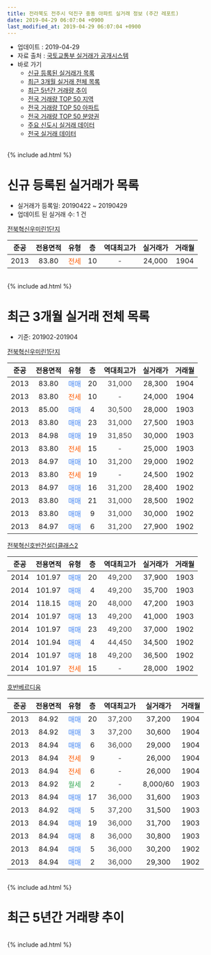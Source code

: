 ```yaml
---
title: 전라북도 전주시 덕진구 중동 아파트 실거래 정보 (주간 레포트)
date: 2019-04-29 06:07:04 +0900
last_modified_at: 2019-04-29 06:07:04 +0900
---
```


* 업데이트 : 2019-04-29
* 자료 출처 : [국토교통부 실거래가 공개시스템](http://rt.molit.go.kr)
* 바로 가기
    * [신규 등록된 실거래가 목록](#신규-등록된-실거래가-목록)
    * [최근 3개월 실거래 전체 목록](#최근-3개월-실거래-전체-목록)
    * [최근 5년간 거래량 추이](#최근-5년간-거래량-추이)
    * [전국 거래량 TOP 50 지역](https://inasie.github.io/apt-trade-info/최근-3개월-전국에서-가장-거래가-많이-발생한-지역)
    * [전국 거래량 TOP 50 아파트](https://inasie.github.io/apt-trade-info/최근-3개월-전국에서-가장-거래가-많이-발생한-아파트)
    * [전국 거래량 TOP 50 분양권](https://inasie.github.io/apt-trade-info/최근-3개월-전국에서-가장-거래가-많이-발생한-분양권)
    * [주요 신도시 실거래 데이터](https://inasie.github.io/apt-trade-info/주요-신도시)
    * [전국 실거래 데이터](https://inasie.github.io/apt-trade-info/전국)
<br>
{% include ad.html %}
<br>

# 신규 등록된 실거래가 목록
* 실거래가 등록일: 20190422 ~ 20190429
* 업데이트 된 실거래 수: 1 건


[전북혁신우미린1단지](https://search.naver.com/search.naver?query=%EC%A0%84%EB%9D%BC%EB%B6%81%EB%8F%84+%EC%A0%84%EC%A3%BC%EC%8B%9C+%EB%8D%95%EC%A7%84%EA%B5%AC+%EC%A4%91%EB%8F%99+%EC%A0%84%EB%B6%81%ED%98%81%EC%8B%A0%EC%9A%B0%EB%AF%B8%EB%A6%B01%EB%8B%A8%EC%A7%80)

|준공|전용면적|유형|층|역대최고가|실거래가|거래월|
|:---:|:---:|:---:|:---:|:---:|:---:|:---:|
|2013|83.80|<span style="color:#ff5a00">전세</span>|10|<span style="color:#444444">-</span>|24,000|1904|


<br>
{% include ad.html %}
<br>

# 최근 3개월 실거래 전체 목록
* 기준: 201902-201904


[전북혁신우미린1단지](https://search.naver.com/search.naver?query=%EC%A0%84%EB%9D%BC%EB%B6%81%EB%8F%84+%EC%A0%84%EC%A3%BC%EC%8B%9C+%EB%8D%95%EC%A7%84%EA%B5%AC+%EC%A4%91%EB%8F%99+%EC%A0%84%EB%B6%81%ED%98%81%EC%8B%A0%EC%9A%B0%EB%AF%B8%EB%A6%B01%EB%8B%A8%EC%A7%80)

|준공|전용면적|유형|층|역대최고가|실거래가|거래월|
|:---:|:---:|:---:|:---:|:---:|:---:|:---:|
|2013|83.80|<span style="color:#4285f3">매매</span>|20|<span style="color:#444444">31,000</span>|28,300|1904|
|2013|83.80|<span style="color:#ff5a00">전세</span>|10|<span style="color:#444444">-</span>|24,000|1904|
|2013|85.00|<span style="color:#4285f3">매매</span>|4|<span style="color:#444444">30,500</span>|28,000|1903|
|2013|83.80|<span style="color:#4285f3">매매</span>|23|<span style="color:#444444">31,000</span>|27,500|1903|
|2013|84.98|<span style="color:#4285f3">매매</span>|19|<span style="color:#444444">31,850</span>|30,000|1903|
|2013|83.80|<span style="color:#ff5a00">전세</span>|15|<span style="color:#444444">-</span>|25,000|1903|
|2013|84.97|<span style="color:#4285f3">매매</span>|10|<span style="color:#444444">31,200</span>|29,000|1902|
|2013|83.80|<span style="color:#ff5a00">전세</span>|19|<span style="color:#444444">-</span>|24,500|1902|
|2013|84.97|<span style="color:#4285f3">매매</span>|16|<span style="color:#444444">31,200</span>|28,400|1902|
|2013|83.80|<span style="color:#4285f3">매매</span>|21|<span style="color:#444444">31,000</span>|28,500|1902|
|2013|83.80|<span style="color:#4285f3">매매</span>|9|<span style="color:#444444">31,000</span>|30,000|1902|
|2013|84.97|<span style="color:#4285f3">매매</span>|6|<span style="color:#444444">31,200</span>|27,900|1902|

[전북혁신호반건설더클래스2](https://search.naver.com/search.naver?query=%EC%A0%84%EB%9D%BC%EB%B6%81%EB%8F%84+%EC%A0%84%EC%A3%BC%EC%8B%9C+%EB%8D%95%EC%A7%84%EA%B5%AC+%EC%A4%91%EB%8F%99+%EC%A0%84%EB%B6%81%ED%98%81%EC%8B%A0%ED%98%B8%EB%B0%98%EA%B1%B4%EC%84%A4%EB%8D%94%ED%81%B4%EB%9E%98%EC%8A%A42)

|준공|전용면적|유형|층|역대최고가|실거래가|거래월|
|:---:|:---:|:---:|:---:|:---:|:---:|:---:|
|2014|101.97|<span style="color:#4285f3">매매</span>|20|<span style="color:#444444">49,200</span>|37,900|1903|
|2014|101.97|<span style="color:#4285f3">매매</span>|4|<span style="color:#444444">49,200</span>|35,700|1903|
|2014|118.15|<span style="color:#4285f3">매매</span>|20|<span style="color:#444444">48,000</span>|47,200|1903|
|2014|101.97|<span style="color:#4285f3">매매</span>|13|<span style="color:#444444">49,200</span>|41,000|1903|
|2014|101.97|<span style="color:#4285f3">매매</span>|23|<span style="color:#444444">49,200</span>|37,000|1902|
|2014|101.94|<span style="color:#4285f3">매매</span>|4|<span style="color:#444444">44,450</span>|34,500|1902|
|2014|101.97|<span style="color:#4285f3">매매</span>|18|<span style="color:#444444">49,200</span>|36,500|1902|
|2014|101.97|<span style="color:#ff5a00">전세</span>|15|<span style="color:#444444">-</span>|28,000|1902|

[호반베르디움](https://search.naver.com/search.naver?query=%EC%A0%84%EB%9D%BC%EB%B6%81%EB%8F%84+%EC%A0%84%EC%A3%BC%EC%8B%9C+%EB%8D%95%EC%A7%84%EA%B5%AC+%EC%A4%91%EB%8F%99+%ED%98%B8%EB%B0%98%EB%B2%A0%EB%A5%B4%EB%94%94%EC%9B%80)

|준공|전용면적|유형|층|역대최고가|실거래가|거래월|
|:---:|:---:|:---:|:---:|:---:|:---:|:---:|
|2013|84.92|<span style="color:#4285f3">매매</span>|20|<span style="color:#444444">37,200</span>|37,200|1904|
|2013|84.92|<span style="color:#4285f3">매매</span>|3|<span style="color:#444444">37,200</span>|30,600|1904|
|2013|84.94|<span style="color:#4285f3">매매</span>|6|<span style="color:#444444">36,000</span>|29,000|1904|
|2013|84.94|<span style="color:#ff5a00">전세</span>|9|<span style="color:#444444">-</span>|26,000|1904|
|2013|84.94|<span style="color:#ff5a00">전세</span>|6|<span style="color:#444444">-</span>|26,000|1904|
|2013|84.92|<span style="color:#34a853">월세</span>|2|<span style="color:#444444">-</span>|8,000/60|1903|
|2013|84.94|<span style="color:#4285f3">매매</span>|17|<span style="color:#444444">36,000</span>|31,600|1903|
|2013|84.92|<span style="color:#4285f3">매매</span>|5|<span style="color:#444444">37,200</span>|31,500|1903|
|2013|84.94|<span style="color:#4285f3">매매</span>|19|<span style="color:#444444">36,000</span>|31,700|1903|
|2013|84.94|<span style="color:#4285f3">매매</span>|8|<span style="color:#444444">36,000</span>|30,800|1903|
|2013|84.94|<span style="color:#4285f3">매매</span>|5|<span style="color:#444444">36,000</span>|30,200|1902|
|2013|84.94|<span style="color:#4285f3">매매</span>|2|<span style="color:#444444">36,000</span>|29,300|1902|


<br>
{% include ad.html %}
<br>

# 최근 5년간 거래량 추이


<div style="width:100%;">
    <canvas id="deal_progress" height="200"></canvas>
</div>

<script>
new Chart(document.getElementById("deal_progress"), {
    type: 'line',
    data: {
        labels: ['201404','201405','201406','201407','201408','201409','201410','201411','201412','201501','201502','201503','201504','201505','201506','201507','201508','201509','201510','201511','201512','201601','201602','201603','201604','201605','201606','201607','201608','201609','201610','201611','201612','201701','201702','201703','201704','201705','201706','201707','201708','201709','201710','201711','201712','201801','201802','201803','201804','201805','201806','201807','201808','201809','201810','201811','201812','201901','201902','201903','201904'],
        datasets: [{
            label: '매매',
            pointRadius: 1,
            data: [2, 1, 1, 4, 1, 2, 4, 3, 3, 7, 4, 1, 4, 2, 4, 0, 2, 1, 3, 7, 7, 9, 6, 9, 13, 9, 5, 5, 13, 6, 14, 9, 15, 22, 14, 25, 10, 12, 13, 11, 16, 12, 10, 20, 17, 13, 10, 5, 10, 9, 15, 16, 10, 16, 13, 10, 13, 10, 10, 11, 4],
            borderColor: "rgba(255, 201, 14, 1)",
            backgroundColor: "rgba(255, 201, 14, 0.5)",
            fill: false,
            lineTension: 0
        },{
            label: '전월세',
            pointRadius: 1,
            data: [15, 2, 3, 3, 1, 5, 3, 2, 4, 3, 0, 4, 1, 4, 2, 2, 2, 5, 5, 10, 7, 33, 25, 15, 12, 15, 13, 6, 3, 5, 8, 5, 6, 8, 7, 5, 4, 8, 8, 6, 1, 6, 4, 11, 7, 4, 10, 4, 7, 7, 9, 5, 2, 6, 5, 7, 14, 8, 2, 2, 3],
            borderColor: "rgba(0, 141, 185, 1)",
            backgroundColor: "rgba(0, 141, 185, 0.5)",
            fill: false,
            lineTension: 0
        }
        ]
    },
    options: {
        responsive: true,
        title: {
            display: false
        },
        tooltips: {
            mode: 'index',
            intersect: false
        },
        hover: {
            mode: 'nearest',
            intersect: true
        },
        scales: {
            xAxes: [{
                display: true,
                scaleLabel: {
                    display: true,
                    labelString: '년/월'
                }
            }],
            yAxes: [{
                display: true,
                ticks: {
                    suggestedMin: 0,
                },
                scaleLabel: {
                    display: true,
                    labelString: '실거래 수'
                }
            }]
        }
    }
});

</script>


<br>
{% include ad.html %}
<br>

